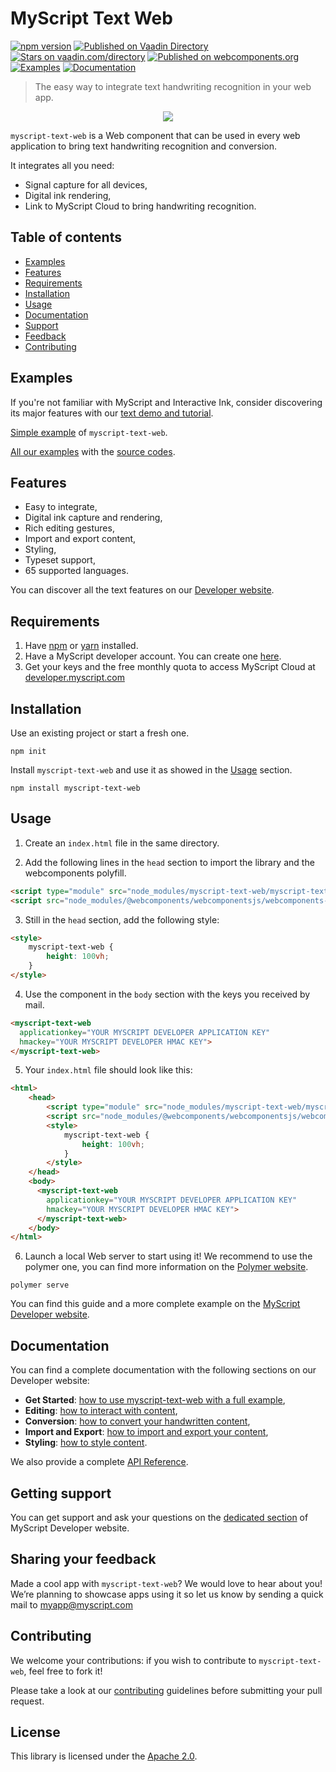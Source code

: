 # MyScript Text Web

[![npm version](https://badge.fury.io/js/myscript-text-web.svg)](https://badge.fury.io/js/myscript-text-web)
[![Published on Vaadin  Directory](https://img.shields.io/badge/Vaadin%20Directory-published-00b4f0.svg)](https://vaadin.com/directory/component/MyScriptmyscript-text-web)
[![Stars on vaadin.com/directory](https://img.shields.io/vaadin-directory/star/MyScriptmyscript-text-web.svg)](https://vaadin.com/directory/component/MyScriptmyscript-text-web)
[![Published on webcomponents.org](https://img.shields.io/badge/webcomponents.org-published-blue.svg)](https://www.webcomponents.org/element/MyScript/myscript-text-web)
[![Examples](https://img.shields.io/badge/Link%20to-examples-blue.svg)](https://myscript.github.io/myscript-text-web/#/elements/myscript-text-web/demos/other-examples)
[![Documentation](https://img.shields.io/badge/Link%20to-documentation-green.svg)](https://developer.myscript.com/docs/interactive-ink/latest/web/web-components/text-element/)

> The easy way to integrate text handwriting recognition in your web app.

<p align="center">
  <img src="preview.gif">
</p>

`myscript-text-web` is a Web component that can be used in every web application to bring text handwriting recognition and conversion. 

It integrates all you need:  
* Signal capture for all devices,
* Digital ink rendering,
* Link to MyScript Cloud to bring handwriting recognition.

## Table of contents

* [Examples](https://github.com/MyScript/myscript-text-web#examples)
* [Features](https://github.com/MyScript/myscript-text-web#features)
* [Requirements](https://github.com/MyScript/myscript-text-web#requirements)
* [Installation](https://github.com/MyScript/myscript-text-web#installation)
* [Usage](https://github.com/MyScript/myscript-text-web#usage)
* [Documentation](https://github.com/MyScript/myscript-text-web#documentation)
* [Support](https://github.com/MyScript/myscript-text-web#support)
* [Feedback](https://github.com/MyScript/myscript-text-web#sharing-your-feedback)
* [Contributing](https://github.com/MyScript/myscript-text-web#contributing)


## Examples

If you're not familiar with MyScript and Interactive Ink, consider discovering its major features with our [text demo and tutorial](http://webdemo.myscript.com/views/text.html).

[Simple example](https://myscript.github.io/myscript-text-web/#/elements/myscript-text-web/demos/get-started-[v4]) of `myscript-text-web`. 

[All our examples](https://myscript.github.io/myscript-text-web/#/elements/myscript-text-web/demos/other-examples) with the [source codes](https://github.com/MyScript/myscript-text-web/tree/master/src/demo-app/examples).

## Features

* Easy to integrate,
* Digital ink capture and rendering,
* Rich editing gestures,
* Import and export content,
* Styling,
* Typeset support,
* 65 supported languages.

You can discover all the text features on our [Developer website](https://developer.myscript.com/text).

## Requirements

1. Have [npm](https://www.npmjs.com/get-npm) or [yarn](https://yarnpkg.com/en/docs/install) installed.
2. Have a MyScript developer account. You can create one [here](https://dev.myscript.com/).
2. Get your keys and the free monthly quota to access MyScript Cloud at [developer.myscript.com](https://developer.myscript.com)
 
## Installation

Use an existing project or start a fresh one.

```shell
npm init
```

Install `myscript-text-web` and use it as showed in the [Usage]() section.

```shell
npm install myscript-text-web
```

## Usage

1. Create an `index.html` file in the same directory. 

2. Add the following lines in the `head` section to import the library and the webcomponents polyfill.

```html
<script type="module" src="node_modules/myscript-text-web/myscript-text-web.js"></script>
<script src="node_modules/@webcomponents/webcomponentsjs/webcomponents-loader.js"></script>
```  

3. Still in the `head` section, add the following style:

```html
<style>
    myscript-text-web {
        height: 100vh;
    }
</style>
```

4. Use the component in the `body` section with the keys you received by mail.

```html
<myscript-text-web
  applicationkey="YOUR MYSCRIPT DEVELOPER APPLICATION KEY"
  hmackey="YOUR MYSCRIPT DEVELOPER HMAC KEY">
</myscript-text-web>
```

5. Your `index.html` file should look like this:

```html
<html>
    <head>
        <script type="module" src="node_modules/myscript-text-web/myscript-text-web.js"></script>
        <script src="node_modules/@webcomponents/webcomponentsjs/webcomponents-loader.js"></script>
        <style>
            myscript-text-web {
                height: 100vh;
            }
        </style>
    </head>
    <body>
      <myscript-text-web
        applicationkey="YOUR MYSCRIPT DEVELOPER APPLICATION KEY"
        hmackey="YOUR MYSCRIPT DEVELOPER HMAC KEY">
      </myscript-text-web>
    </body>
</html>
```

6. Launch a local Web server to start using it! We recommend to use the polymer one, you can find more information on the [Polymer website](https://www.polymer-project.org/3.0/start/install-3-0).

```
polymer serve
```

You can find this guide and a more complete example on the [MyScript Developer website](https://developer.myscript.com/docs/interactive-ink/latest/web/web-components/text-element/get-started/).

## Documentation

You can find a complete documentation with the following sections on our Developer website:

* **Get Started**: [how to use myscript-text-web with a full example](https://developer.myscript.com/docs/interactive-ink/latest/web/web-components/text-element/get-started/),
* **Editing**: [how to interact with content](https://developer.myscript.com/docs/interactive-ink/latest/web/web-components/text-element/editing/),
* **Conversion**: [how to convert your handwritten content](https://developer.myscript.com/docs/interactive-ink/latest/web/web-components/text-element/conversion/),
* **Import and Export**: [how to import and export your content](https://developer.myscript.com/docs/interactive-ink/latest/web/web-components/text-element/import-and-export/),
* **Styling**: [how to style content](https://developer.myscript.com/docs/interactive-ink/latest/web/web-components/text-element/styling/).

We also provide a complete [API Reference](https://myscript.github.io/myscript-text-web/#/elements/myscript-text-web).


## Getting support

You can get support and ask your questions on the [dedicated section](https://developer-support.myscript.com/support/discussions/forums/16000096021) of MyScript Developer website.

## Sharing your feedback

Made a cool app with `myscript-text-web`? We would love to hear about you!
We’re planning to showcase apps using it so let us know by sending a quick mail to [myapp@myscript.com](mailto://myapp@myscript.com)

## Contributing

We welcome your contributions: if you wish to contribute to `myscript-text-web`, feel free to fork it!

Please take a look at our [contributing](CONTRIBUTING.md) guidelines before submitting your pull request.

## License

This library is licensed under the [Apache 2.0](http://opensource.org/licenses/Apache-2.0).

